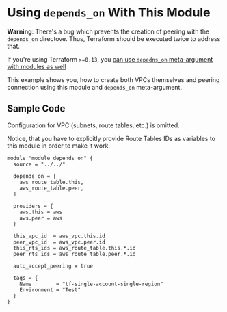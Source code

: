 # Using `depends_on` With This Module

**Warning**: There's a bug which prevents the creation of peering with the `depends_on` directove. Thus, Terraform should be executed twice to address that.

If you're using Terraform `>=0.13`, you [can use `depedns_on` meta-argument with modules as well](https://www.terraform.io/docs/language/meta-arguments/depends_on.html)

This example shows you, how to create both VPCs themselves and peering connection using this module and `depends_on` meta-argument.

## Sample Code

Configuration for VPC (subnets, route tables, etc.) is omitted.

Notice, that you have to explicitly provide Route Tables IDs as variables to this module in order to make it work.

```hcl
module "module_depends_on" {
  source = "../../"

  depends_on = [
    aws_route_table.this,
    aws_route_table.peer,
  ]

  providers = {
    aws.this = aws
    aws.peer = aws
  }

  this_vpc_id  = aws_vpc.this.id
  peer_vpc_id  = aws_vpc.peer.id
  this_rts_ids = aws_route_table.this.*.id
  peer_rts_ids = aws_route_table.peer.*.id

  auto_accept_peering = true

  tags = {
    Name        = "tf-single-account-single-region"
    Environment = "Test"
  }
}
```
